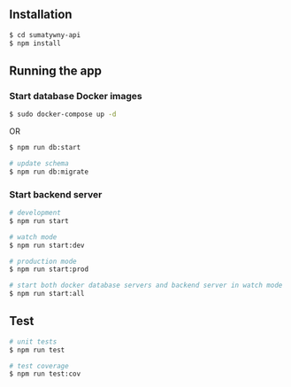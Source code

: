 ## Installation

```bash
$ cd sumatywny-api
$ npm install
```

## Running the app

### Start database Docker images
```bash
$ sudo docker-compose up -d
```
OR
```bash
$ npm run db:start

# update schema
$ npm run db:migrate
```

### Start backend server
```bash
# development
$ npm run start

# watch mode
$ npm run start:dev

# production mode
$ npm run start:prod

# start both docker database servers and backend server in watch mode
$ npm run start:all
```

## Test

```bash
# unit tests
$ npm run test

# test coverage
$ npm run test:cov
```
